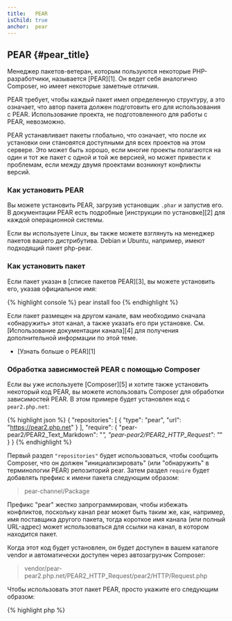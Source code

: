 ```yaml
---
title:   PEAR
isChild: true
anchor:  pear
---
```


## PEAR {#pear_title}

Менеджер пакетов-ветеран, которым пользуются некоторые PHP-разработчики, называется [PEAR][1]. Он ведет себя
аналогично Composer, но имеет некоторые заметные отличия.

PEAR требует, чтобы каждый пакет имел определенную структуру, а это означает, что автор пакета должен подготовить его
для использования с PEAR. Использование проекта, не подготовленного для работы с PEAR, невозможно.

PEAR устанавливает пакеты глобально, что означает, что после их установки они становятся доступными для всех проектов
на этом сервере. Это может быть хорошо, если многие проекты полагаются на один и тот же пакет с одной и той же версией,
но может привести к проблемам, если между двумя проектами возникнут конфликты версий.

### Как установить PEAR

Вы можете установить PEAR, загрузив установщик `.phar` и запустив его. В документации PEAR есть подробные
[инструкции по установке][2] для каждой операционной системы.

Если вы используете Linux, вы также можете взглянуть на менеджер пакетов вашего дистрибутива.
Debian и Ubuntu, например, имеют подходящий пакет php-pear.

### Как установить пакет

Если пакет указан в [списке пакетов PEAR][3], вы можете установить его, указав официальное имя:

{% highlight console %}
pear install foo
{% endhighlight %}

Если пакет размещен на другом канале, вам необходимо сначала «обнаружить» этот канал, а также указать его при установке.
См. [Использование документации канала][4] для получения дополнительной информации по этой теме.

* [Узнать больше о PEAR][1]

### Обработка зависимостей PEAR с помощью Composer

Если вы уже используете [Composer][5] и хотите также установить некоторый код PEAR, вы можете использовать Composer для
обработки зависимостей PEAR. В этом примере будет установлен код с `pear2.php.net`:

{% highlight json %}
{
    "repositories": [
        {
            "type": "pear",
            "url": "https://pear2.php.net"
        }
    ],
    "require": {
        "pear-pear2/PEAR2_Text_Markdown": "*",
        "pear-pear2/PEAR2_HTTP_Request": "*"
    }
}
{% endhighlight %}

Первый раздел `"repositories"` будет использоваться, чтобы сообщить Composer, что он должен "инициализировать"
(или "обнаружить" в терминологии PEAR) репозиторий pear. Затем раздел `require` будет добавлять префикс к имени пакета
следующим образом:

> pear-channel/Package

Префикс "pear" жестко запрограммирован, чтобы избежать конфликтов, поскольку канал pear может быть таким же, как, например,
имя поставщика другого пакета, тогда короткое имя канала (или полный URL-адрес) может использоваться для ссылки на канал,
в котором находится пакет.

Когда этот код будет установлен, он будет доступен в вашем каталоге vendor и автоматически доступен через
автозагрузчик Composer:

> vendor/pear-pear2.php.net/PEAR2_HTTP_Request/pear2/HTTP/Request.php

Чтобы использовать этот пакет PEAR, просто укажите его следующим образом:

{% highlight php %}
<?php
$request = new pear2\HTTP\Request();
{% endhighlight %}

* [Узнать больше об использовании PEAR с Composer][6]

[1]: https://pear.php.net/
[2]: https://pear.php.net/manual/installation.getting.php
[3]: https://pear.php.net/packages.php
[4]: https://pear.php.net/manual/guide.users.commandline.channels.php
[5]: /#composer_and_packagist
[6]: https://getcomposer.org/doc/05-repositories.md#pear
